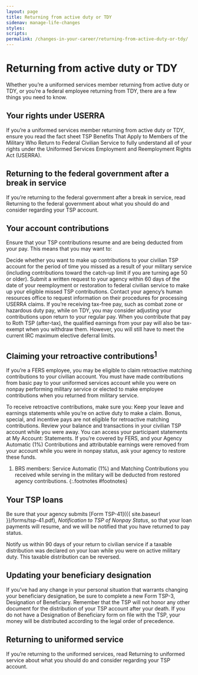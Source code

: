 ```yaml
---
layout: page
title: Returning from active duty or TDY
sidenav: manage-life-changes
styles:
scripts:
permalink: /changes-in-your-career/returning-from-active-duty-or-tdy/
---
```

# Returning from active duty or TDY

Whether you’re a uniformed services member returning from active duty or TDY, or you’re a federal employee returning from TDY, there are a few things you need to know.

## Your rights under USERRA

If you’re a uniformed services member returning from active duty or TDY, ensure you read the fact sheet TSP Benefits That Apply to Members of the Military Who Return to Federal Civilian Service to fully understand all of your rights under the Uniformed Services Employment and Reemployment Rights Act (USERRA).

## Returning to the federal government after a break in service
If you’re returning to the federal government after a break in service, read Returning to the federal government about what you should do and consider regarding your TSP account.

## Your account contributions

Ensure that your TSP contributions resume and are being deducted from your pay. This means that you may want to:

Decide whether you want to make up contributions to your civilian TSP account for the period of time you missed as a result of your military service (including contributions toward the catch-up limit if you are turning age 50 or older). Submit a written request to your agency within 60 days of the date of your reemployment or restoration to federal civilian service to make up your eligible missed TSP contributions. Contact your agency’s human resources office to request information on their procedures for processing USERRA claims.
If you’re receiving tax-free pay, such as combat zone or hazardous duty pay, while on TDY, you may consider adjusting your contributions upon return to your regular pay. When you contribute that pay to Roth TSP (after-tax), the qualified earnings from your pay will also be tax-exempt when you withdraw them. However, you will still have to meet the current IRC maximum elective deferral limits.

## Claiming your retroactive contributions<sup>[1](#footnotes)</sup>

If you’re a FERS employee, you may be eligible to claim retroactive matching contributions to your civilian account. You must have made contributions from basic pay to your uniformed services account while you were on nonpay performing military service or elected to make employee contributions when you returned from military service.

To receive retroactive contributions, make sure you:
Keep your leave and earnings statements while you’re on active duty to make a claim. Bonus, special, and incentive pays are not eligible for retroactive matching contributions.
Review your balance and transactions in your civilian TSP account while you were away. You can access your participant statements at My Account: Statements. If you’re covered by FERS, and your Agency Automatic (1%) Contributions and attributable earnings were removed from your account while you were in nonpay status, ask your agency to restore these funds.

1. BRS members: Service Automatic (1%) and Matching Contributions you received while serving in the military will be deducted from restored agency contributions.
{:.footnotes #footnotes}

## Your TSP loans
Be sure that your agency submits [Form TSP-41]({{ site.baseurl }}/forms/tsp-41.pdf), _Notification to TSP of Nonpay Status_, so that your loan payments will resume, and we will be notified that you have returned to pay status.

Notify us within 90 days of your return to civilian service if a taxable distribution was declared on your loan while you were on active military duty. This taxable distribution can be reversed.

## Updating your beneficiary designation
If you've had any change in your personal situation that warrants changing your beneficiary designation, be sure to complete a new Form TSP-3, Designation of Beneficiary. Remember that the TSP will not honor any other document for the distribution of your TSP account after your death.
If you do not have a Designation of Beneficiary form on file with the TSP, your money will be distributed according to the legal order of precedence.

## Returning to uniformed service

If you’re returning to the uniformed services, read Returning to uniformed service about what you should do and consider regarding your TSP account.
<!-- CONTENT END -->
